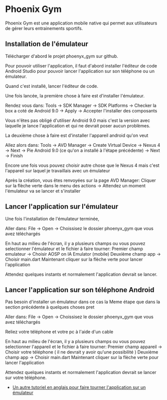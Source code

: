 # Phoenix Gym

Phoenix Gym est une application mobile native qui permet aux utilisateurs de gérer leurs entrainements sportifs.

## Installation de l'émulateur

Télécharger d'abord le projet phoenyx_gym sur github.

Pour pouvoir utiliser l'application, il faut d'abord installer l'éditeur de code Android Studio pour pouvoir lancer l'application sur son téléphone ou un émulateur.

Quand c'est installé, lancer l'éditeur de code.

Une fois lancée, la première chose à faire est d'installer l'émulateur.

Rendez vous dans:
Tools -> SDK Manager -> SDK Platforms -> Checker la box a coté de Android 9.0 -> Apply -> Accepter l'installer des composants

Vous n'êtes pas obligé d'utiliser Android 9.0 mais c'est la version avec laquelle je lance l'application et qui ne devrait poser aucun problèmes.

La deuxième chose à faire est d'installer l'appareil android qu'on veut

Allez alors dans:
Tools -> AVD Manager -> Create Virtual Device -> Nexus 4 -> Next -> Pie Android 9.0 (ce qu'on a installé à l'étape précédente) -> Next 
-> Finish

Encore une fois vous pouvez choisir autre chose que le Nexus 4 mais c'est l'appareil sur laquel je travaillais avec un émulateur

Après la création, vous êtes renvoyées sur la page AVD Manager:
Cliquer sur la flèche verte dans le menu des actions -> Attendez un moment l'émulateur va se lancer et s'installer

## Lancer l'application sur l'émulateur

Une fois l'installation de l'émulateur terminée,

Aller dans:
File -> Open -> Choissisez le dossier phoenyx_gym que vous avez téléchargés

En haut au milieu de l'écran, il y a plusieurs champs ou vous pouvez selectionner l'émulateur et le fichier à faire tourner:
Premier champ emulateur -> Choisir AOSP on IA Emulator (mobile)
Deuxième champ app -> Choisir main.dart
Maintenant cliquer sur la flèche verte pour lancer l'application

Attendez quelques instants et normalement l'application devrait se lancer.

## Lancer l'application sur son téléphone Android

Pas besoin d'installer un émulateur dans ce cas la
Meme étape que dans la section précédente à quelques choses pret

Aller dans:
File -> Open -> Choissisez le dossier phoenyx_gym que vous avez téléchargés

Reliez votre téléphone et votre pc à l'aide d'un cable

En haut au milieu de l'écran, il y a plusieurs champs ou vous pouvez selectionner l'appareil et le fichier à faire tourner:
Premier champ appareil -> Choisir votre téléphone ( il ne devrait y avoir qu'une possibilité )
Deuxième champ app -> Choisir main.dart
Maintenant cliquer sur la flèche verte pour lancer l'application

Attendez quelques instants et normalement l'application devrait se lancer sur votre téléphone.

- [Un autre tutoriel en anglais pour faire tourner l'application sur un émulateur](https://developer.android.com/studio/run/emulator)
